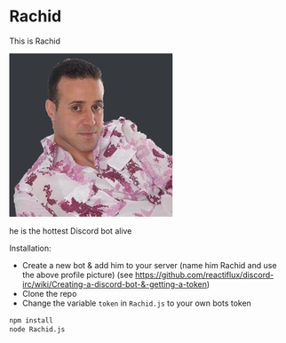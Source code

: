 # Rachid

This is Rachid

![alt text](https://github.com/Pocket-titan/Rachid/blob/master/images/rachid.png "rachid")

he is the hottest Discord bot alive


Installation:
- Create a new bot & add him to your server (name him Rachid and use the above profile picture) (see https://github.com/reactiflux/discord-irc/wiki/Creating-a-discord-bot-&-getting-a-token)
- Clone the repo
- Change the variable ```token``` in ```Rachid.js``` to your own bots token
```
npm install
node Rachid.js
```
